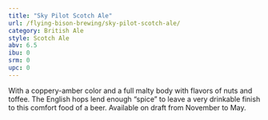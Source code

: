 ```yaml
---
title: "Sky Pilot Scotch Ale"
url: /flying-bison-brewing/sky-pilot-scotch-ale/
category: British Ale
style: Scotch Ale
abv: 6.5
ibu: 0
srm: 0
upc: 0
---
```

With a coppery-amber color and a full malty body with flavors of nuts and toffee. The English hops lend enough “spice” to leave a very drinkable finish to this comfort food of a beer. Available on draft from November to May.
